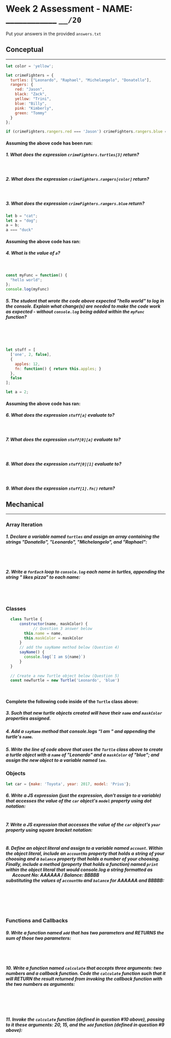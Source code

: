 # Week 2 Assessment - NAME: ____________ `__/20` 

Put your answers in the provided `answers.txt`

## Conceptual
___
```js
let color = 'yellow';

let crimeFighters = {
  turtles: ["Leonardo", "Raphael", "Michelangelo", "Donatello"],
  rangers: {
    red: "Jason",
    black: "Zack",
    yellow: "Trini",
    blue: "Billy",
    pink: "Kimberly",
    green: "Tommy"
  }
};

if (crimeFighters.rangers.red === 'Jason') crimeFighters.rangers.blue = 'Bob';
```
#### Assuming the above code has been run:

##### 1. What does the expression `crimeFighters.turtles[3]` return?
<br>

##### 2. What does the expression `crimeFighters.rangers[color]` return?
<br>

##### 3. What does the expression `crimeFighters.rangers.blue` return?

```js
let b = "cat";
let a = "dog";
a = b;
a === "duck"
```

#### Assuming the above code has ran:

##### 4. What is the value of `a`?
<br>

```js
const myFunc = function() {
  "hello world";
};
console.log(myFunc)
```

##### 5. The student that wrote the code above expected "hello world" to log in the console. Explain what change(s) are needed to make the code work as expected - without `console.log` being added within the `myFunc` function?
<br><br><br>

```js
let stuff = [
  ['one', 2, false],
  {
	apples: 12,
	fn: function() { return this.apples; }
  },
  false
];

let a = 2;
```
#### Assuming the above code has ran:

##### 6. What does the expression `stuff[a]` evaluate to?
<br>

##### 7. What does the expression `stuff[0][a]` evaluate to?
<br>

##### 8. What does the expression `stuff[0][1]` evaluate to?
<br>

##### 9. What does the expression `stuff[1].fn()` return?

## Mechanical 
___

### Array Iteration

##### 1. Declare a variable named `turtles` and assign an array containing the strings "Donatello", "Leonardo", "Michelangelo", and "Raphael":
<br><br>
 
##### 2. Write a `forEach` loop to `console.log` each name in _turtles_, appending the string " likes pizza" to each name:
<br><br>

### Classes

```js
  class Turtle {
      constructor(name, maskColor) {
      		// Question 3 answer below
        this.name = name,
        this.maskColor = maskColor
      }
      // add the sayName method below (Question 4)
      sayName() {
        console.log(`I am ${name}`)
      }
  }
  
  // Create a new Turtle object below (Question 5)
  const newTurtle = new Turtle('Leonardo', 'blue')
  
  
```
#### Complete the following code inside of the `Turtle` class above:

##### 3. Such that new turtle objects created will have their `name` and `maskColor` properties assigned.
##### 4. Add a `sayName` method that console.logs “I am " and appending the turtle's `name`.

##### 5. Write the line of code above that uses the `Turtle` class above to create a turtle object with a `name` of "Leonardo" and a `maskColor` of "blue"; and assign the new object to a variable named `leo`.
 
### Objects

```js
let car = {make: 'Toyota', year: 2017, model: 'Prius'};
```

##### 6. Write a JS expression (just the expression, don't assign to a variable) that **accesses** the value of the `car` object's `model` property using **dot notation**:<br><br>

##### 7. Write a JS expression that **accesses** the value of the `car` object's `year` property using **square bracket notation**:<br><br>

##### 8. Define an object literal and assign to a variable named `account`. Within the object literal, include an `accountNo` property that holds a string of your choosing and a `balance` property that holds a number of your choosing. Finally, include a method (property that holds a function) named `print` within the object literal that would console.log a string formatted as<br>&nbsp;&nbsp;&nbsp;&nbsp;&nbsp;&nbsp;**Account No: AAAAAA / Balance: BBBBB**<br>substituting the values of `accountNo` and `balance` for AAAAAA and BBBBB:<br><br><br><br><br><br>

### Functions and Callbacks

##### 9. Write a function named `add` that has two parameters and RETURNS the sum of those two parameters:
<br><br>

##### 10. Write a function named `calculate` that accepts three arguments: two numbers and a callback function.  Code the `calculate` function such that it will RETURN the result returned from invoking the callback function with the two numbers as arguments:
<br><br><br>

##### 11. Invoke the `calculate` function (defined in question #10 above), passing to it these arguments: 20, 15, and the `add` function (defined in question #9 above):
<br><br>
